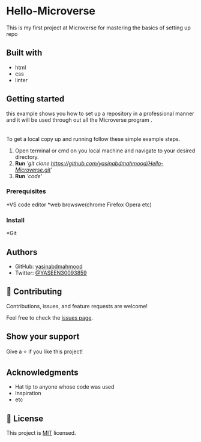 # Hello-Microverse
This is my first project at Microverse for mastering the basics of setting up repo 

## Built with

* html
* css
* linter


## Getting started 
this example shows you how to set up a repository in a professional manner 
and it will be used through out all the Microverse program .
<br><br><br>
To get a local copy up and running follow these simple example steps.
1. Open terminal or cmd on you local machine and navigate to your desired directory.
2. **Run**    *'git clone https://github.com/yasinabdmahmood/Hello-Microverse.git'*
3. **Run**   *'code'*



### Prerequisites
*VS code editor
*web browswe(chrome Firefox Opera etc)

### Install
*Git 



## Authors
* GitHub: [yasinabdmahmood](https://github.com/yasinabdmahmood)
* Twitter: [@YASEEN30093859](https://twitter.com/yasenabd7)

## 🤝 Contributing

Contributions, issues, and feature requests are welcome!

Feel free to check the [issues page](../../issues/).

## Show your support

Give a ⭐️ if you like this project!

## Acknowledgments

- Hat tip to anyone whose code was used
- Inspiration
- etc

## 📝 License

This project is [MIT](./MIT.md) licensed.